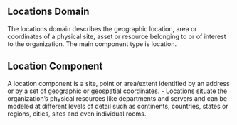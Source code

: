 ##  Locations Domain
The locations domain describes the geographic location, area or coordinates of a physical site, asset or resource belonging to or of interest to the organization. The main component type is location.
## Location Component
A location component is a site, point or area/extent identified by an address or by a set of geographic or geospatial coordinates.
    - Locations situate the organization’s physical resources like departments and servers and can be modeled at different levels of detail such as continents, countries, states or regions, cities, sites and even individual rooms.
